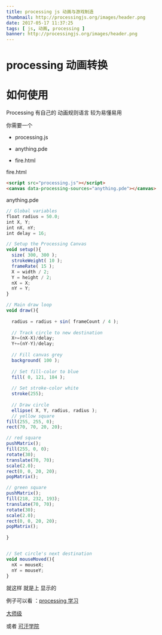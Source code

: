 ```yaml
---
title: processing js 动画与游戏制造
thumbnail: http://processingjs.org/images/header.png
date: 2017-05-17 11:37:25
tags: [ js, 动画, processing ]
banner: http://processingjs.org/images/header.png
---
```


# processing 动画转换

  <canvas width="300" height="300" data-processing-sources="{% asset_path a.pde %}" ></canvas>

# 如何使用

Processing 有自己的 动画规则语言 较为易懂易用

你需要一个
 - processing.js

 - anything.pde
 
 - fire.html

 fire.html
 
 ``` html
 <script src="processing.js"></script> 
<canvas data-processing-sources="anything.pde"></canvas>

 ```

anything.pde
``` javascript
// Global variables
float radius = 50.0;
int X, Y;
int nX, nY;
int delay = 16;

// Setup the Processing Canvas
void setup(){
  size( 300, 300 );
  strokeWeight( 10 );
  frameRate( 15 );
  X = width / 2;
  Y = height / 2;
  nX = X;
  nY = Y;  
}

// Main draw loop
void draw(){
  
  radius = radius + sin( frameCount / 4 );
  
  // Track circle to new destination
  X+=(nX-X)/delay;
  Y+=(nY-Y)/delay;
  
  // Fill canvas grey
  background( 100 );
  
  // Set fill-color to blue
  fill( 0, 121, 184 );
  
  // Set stroke-color white
  stroke(255); 
  
  // Draw circle
  ellipse( X, Y, radius, radius );    
  // yellow square
fill(255, 255, 0);
rect(70, 70, 20, 20);  

// red square
pushMatrix();
fill(255, 0, 0); 
rotate(30);
translate(70, 70);
scale(2.0);
rect(0, 0, 20, 20);
popMatrix();

// green square
pushMatrix();
fill(218, 232, 193); 
translate(70, 70);
rotate(30);
scale(2.0);
rect(0, 0, 20, 20);
popMatrix();
              
}


// Set circle's next destination
void mouseMoved(){
  nX = mouseX;
  nY = mouseY;  
}

```

就这样 就是上 显示的 

例子可以看 ：[processing 学习](http://processingjs.org/learning/)

[大师级 ](https://www.openprocessing.org/browse#)

或者 [可汗学院](https://www.khanacademy.org/computing/computer-programming/programming-games-visualizations?ref=resume_learning#concept-intro)

  <canvas width="300" height="300" data-processing-sources="{% asset_path b.pde %}" ></canvas>
